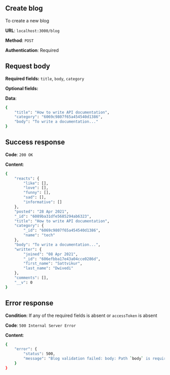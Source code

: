 ## Create blog
To create a new blog

**URL**: `localhost:3000/blog`

**Method**: `POST`

**Authentication**: Required

## Request body
**Required fields:** `title`, `body`, `category`

**Optional fields:**

**Data**:
```bash
{
    "title": "How to write API documentation",
    "category": "6069c9807f65a454540d1386",
    "body": "To write a documentation..."
}
```

## Success response
**Code**: `200 OK`

**Content**:
```bash
{
    "reacts": {
        "like": [],
        "love": [],
        "funny": [],
        "sad": [],
        "informative": []
    },
    "posted": "28 Apr 2021",
    "_id": "6089ba31dfe5685294ab6323",
    "title": "How to write API documentation",
    "category": {
        "_id": "6069c9807f65a454540d1386",
        "name": "tech"
    },
    "body": "To write a documentation...",
    "writter": {
        "joined": "08 Apr 2021",
        "_id": "606efbba17e43a04cce0286d",
        "first_name": "Sattvikur",
        "last_name": "Dwivedi"
    },
    "comments": [],
    "__v": 0
}
```

## Error response
**Condition**: If any of the required fields is absent or `accessToken` is absent

**Code**: `500 Internal Server Error`

**Content**:
```bash
{
    "error": {
        "status": 500,
        "message": "Blog validation failed: body: Path `body` is required."
    }
}
```